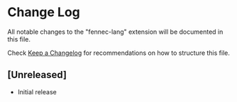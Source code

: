 # Change Log

All notable changes to the "fennec-lang" extension will be documented in this file.

Check [Keep a Changelog](http://keepachangelog.com/) for recommendations on how to structure this file.

## [Unreleased]

- Initial release
